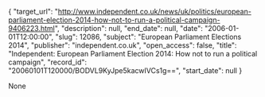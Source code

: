 {
  "target_url": "http://www.independent.co.uk/news/uk/politics/european-parliament-election-2014-how-not-to-run-a-political-campaign-9406223.html", 
  "description": null, 
  "end_date": null, 
  "date": "2006-01-01T12:00:00", 
  "slug": 12086, 
  "subject": "European Parliament Elections 2014", 
  "publisher": "independent.co.uk", 
  "open_access": false, 
  "title": "Independent:  European Parliament Election 2014: How not to run a political campaign", 
  "record_id": "20060101T120000/BODVL9KyJpe5kacwIVCs1g==", 
  "start_date": null
}

None